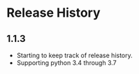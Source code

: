 # Release History

## 1.1.3
* Starting to keep track of release history.
* Supporting python 3.4 through 3.7
